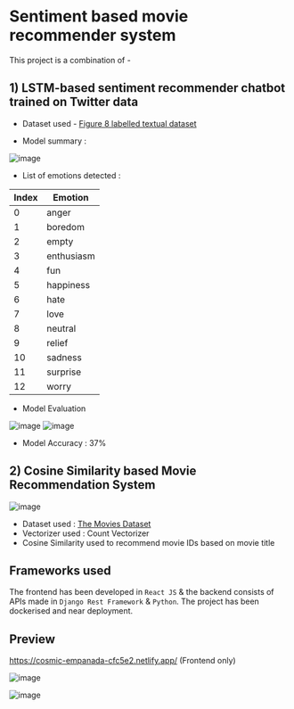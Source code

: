 # Sentiment based movie recommender system

This project is a combination of -

## 1) LSTM-based sentiment recommender chatbot trained on Twitter data
* Dataset used - [Figure 8 labelled textual dataset](https://www.kaggle.com/datasets/manuelbenedicto/figure-eight-labelled-textual-dataset)

* Model summary :

![image](https://github.com/VDliveson/react-movie-frontend-ml/assets/72307306/96cd5f79-eeec-4368-94b8-207717df8ff1)

* List of emotions detected :


| Index | Emotion     |
|-------|-------------|
| 0     | anger       |
| 1     | boredom     |
| 2     | empty       |
| 3     | enthusiasm  |
| 4     | fun         |
| 5     | happiness   |
| 6     | hate        |
| 7     | love        |
| 8     | neutral     |
| 9     | relief      |
| 10    | sadness     |
| 11    | surprise    |
| 12    | worry       |


* Model Evaluation

![image](https://github.com/VDliveson/react-movie-frontend-ml/assets/72307306/ba08adc9-841a-43ac-ae87-8b908e7c63bd)
![image](https://github.com/VDliveson/react-movie-frontend-ml/assets/72307306/4dba1bac-c76d-4d43-aae2-8e7722325669)

* Model Accuracy : 37%

## 2) Cosine Similarity based Movie Recommendation System

![image](https://github.com/VDliveson/react-movie-frontend-ml/assets/72307306/d7e5f410-71ae-4f74-b307-28780e48ea3d)

* Dataset used : [The Movies Dataset](https://www.kaggle.com/datasets/rounakbanik/the-movies-dataset/discussion)
* Vectorizer used : Count Vectorizer
* Cosine Similarity used to recommend movie IDs based on movie title

## Frameworks used
The frontend has been developed in ```React JS``` & the backend consists of APIs made in ```Django Rest Framework``` & ```Python```.
The project has been dockerised and near deployment.

## Preview

https://cosmic-empanada-cfc5e2.netlify.app/ (Frontend only)

![image](https://github.com/VDliveson/react-movie-frontend-ml/assets/72307306/37432be8-b4ce-47a3-bc0f-50d995786f6d)

![image](https://github.com/VDliveson/react-movie-frontend-ml/assets/72307306/96dc80c6-9d73-4db1-874e-d6d1324397fa)

